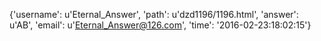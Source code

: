 {'username': u'Eternal_Answer', 'path': u'dzd1196/1196.html', 'answer': u'AB', 'email': u'Eternal_Answer@126.com', 'time': '2016-02-23:18:02:15'}